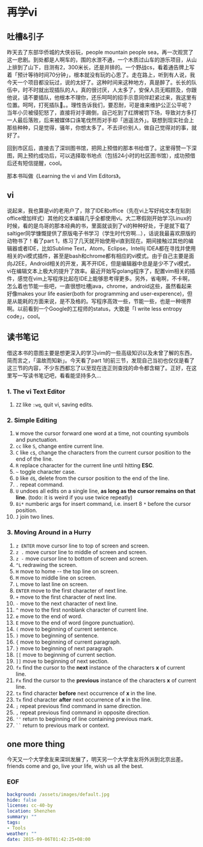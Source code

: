 再学vi
===
## 吐槽&引子
昨天去了东部华侨城的大侠谷玩，people mountain people sea，再一次观赏了这一悲剧。到处都是人啊车的，围的水泄不通，一个木质过山车的游乐项目，从山上排到了山下，目测有2，300米长，还是并排的。一个野战cs，看着通告牌上写着「预计等待时间70分钟」，根本就没有玩的心思了。走在路上，听到有人说，我今天一个项目都没玩过，说的太好了。这种时间来这种地方，真是醉了。长长的队伍中，时不时就出现插队的人，真的很讨厌，人太多了，安保人员无暇顾及，你跟他说，请不要插队，他根本不理你，还乐呵呵的招手示意同伴赶紧过来，我这里有位置。呵呵，打死插队🐶。。理性告诉我们，要忍耐，可是谁来维护公正公平呢？当年小贝被侵犯怒了，直接将对手踢倒，自己吃到了红牌被罚下场，导致对方多打一人最后落败，后来被媒体口诛笔伐然而对手却「逍遥法外」。联想到现实社会上那些种种，只是觉得，骚年，你想太多了。不去评价别人，做自己觉得对的事，就好了。

回到市区后，直接去了深圳图书馆，把网上预借的那本书给借了。这里得赞一下深图，网上预约成功后，可以选择取书地点（包括24小时的社区图书馆），成功预借后还有短信提醒，cool。

那本书叫做《Learning the vi and Vim Editors》。

## vi
说起来，我也算是vi的老用户了，除了IDE和office（先在vi上写好纯文本在贴到office增加样式）其他的文本编辑几乎全都使用vi。大二寒假刚开始学习Linux的时候，看的是鸟哥的那本经典的书，里面就谈到了vi的种种好处，于是就下载了saltiger同学慷慨提供了原版电子书学习（学生时代穷啊...），话说我最喜欢原版的动物书了！看了part 1，练习了几天就开始使用vi直到现在。期间接触过其他的编辑器或者IDE，比如Sublime Text，Atom，Eclipse，Intellij IDEA都在寻找并使用相关的vi模式插件，甚至是bash和chrome都有相应的vi模式。由于自己主要是面向J2EE，Android相关的开发，离不开IDE，但是编辑器中总是是少不了vi模式，vi在编辑文本上极大的提升了效率。最近开始写golang程序了，配置vim相关的插件，感觉在vim上写程序比起在IDE上能够思考得更多。另外，省电啊，不卡啊，怎么着也节能一些吧，一直很想吐槽java，chrome，android这些，虽然看起来好像makes your life easier(both for programming and user-experence)，但是从能耗的方面来说，是不及格的。写程序高效一些，节能一些，也是一种境界啊。以前看到一个Google的工程师的status，大致是「I write less entropy code」，cool。

## 读书笔记
借这本书的意图主要是想更深入的学习vim的一些高级知识以及未曾了解的东西，简而言之，「温故而知新」。今天看了part 1的前三节，发现自己当初也仅仅是看了这三节的内容，不少东西都忘了以至现在连正则查找的命令都含糊了。正好，在这里写一写读书笔记吧，看看能坚持多久...

### 1. The vi Text Editor
1. ``ZZ``   like ``:wq``, quit vi, saving edits.

### 2. Simple Editing
1.  ``W``    move the cursor forward one word at a time, not counting syumbols and punctuation.
2.  ``cc``   like ``S``, change entire current line.
3.  ``C``    like ``c$``, change the characters from the current cursor position to the end of the line.
4.  ``R``    replace character for the current line until hitting **ESC**.
5.  ``~``    toggle character case.
6.  ``D``    like ``d$``, delete from the cursor position to the end of the line.
7.  ``.``    repeat command.
8.  ``U``    undoes all edits on a single line, **as long as the cursor remains on that line**. (todo: it is weird if you use twice repeatly)
9.  ``8i*``  numberic args for insert command, i.e. insert 8 ``*`` before the cursor position.
10. ``J``   join two lines.

### 3. Moving Around in a Hurry
1. ``z ENTER``  move cursor line to top of screen and screen.
2. ``z .``      move cursor line to middle of screen and screen.
3. ``z -``      move cursor line to bottom of screen and screen.
4. ``^L``       redrawing the screen.
5. ``H``        move to home -- the top line on screen.
6. ``M``        move to middle line on screen.
7. ``L``        move to last line on screen.
8. ``ENTER``    move to the first character of next line.
9. ``+``        move to the first character of next line.
10. ``-``       move to the next character of next line.
11. ``^``       move to the first nonblank character of current line.
12. ``e``       move to the end of word.
13. ``E``       move to the end of word (ingore punctuation).
14. ``(``       move to beginning of current sentence.
15. ``)``       move to beginning of sentence.
16. ``{``       move to beginning of current paragraph.
17. ``}``       move to beginning of next paragraph.
18. ``[[``      move to beginning of current section.
19. ``]]``      move to beginning of next section.
20. ``fx``      find the cursor to the **next** instance of the characters __x__ of current line.
21. ``Fx``      find the cursor to the **previous** instance of the characters __x__ of current line.
22. ``tx``      find character **before** next occurrence of __x__ in the line.
23. ``Tx``      find character **after** next occurrence of __x__ in the line.
24. ``;``       repeat previous find command in same direction.
25. ``,``       repeat previous find command in opposite direction.
26. ``''``      return to beginning of line containing previous mark.
27. <code>``</code>   return to previous mark or context.


## one more thing
今天又一个大学舍友来深圳发展了，明天另一个大学舍友将外派到北京出差。friends come and go, live your life, wish us all the best.


### EOF
```yaml
background: /assets/images/default.jpg
hide: false
license: cc-40-by
location: Shenzhen
summary: ""
tags:
- Tools
weather: ""
date: 2015-09-06T01:42:25+08:00
```
